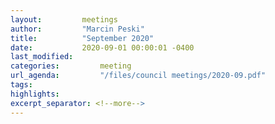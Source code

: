 ```yaml
---
layout:         meetings
author:         "Marcin Peski"
title:          "September 2020"
date:           2020-09-01 00:00:01 -0400
last_modified:        
categories:         meeting
url_agenda:         "/files/council meetings/2020-09.pdf"
tags:         
highlights:        
excerpt_separator: <!--more-->
---
```

<!--more-->

